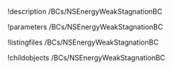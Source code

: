!description /BCs/NSEnergyWeakStagnationBC

!parameters /BCs/NSEnergyWeakStagnationBC

!listingfiles /BCs/NSEnergyWeakStagnationBC

!childobjects /BCs/NSEnergyWeakStagnationBC
